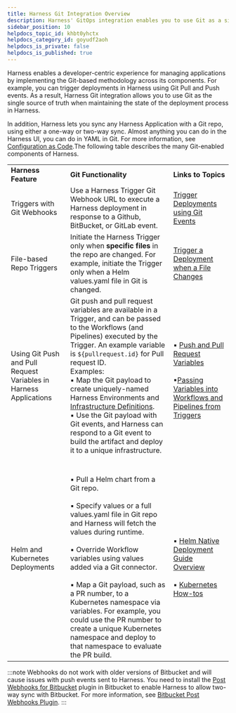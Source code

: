 ```yaml
---
title: Harness Git Integration Overview
description: Harness' GitOps integration enables you to use Git as a single source of truth to trigger Harness deployments.
sidebar_position: 10
helpdocs_topic_id: khbt0yhctx
helpdocs_category_id: goyudf2aoh
helpdocs_is_private: false
helpdocs_is_published: true
---
```


Harness enables a developer-centric experience for managing applications by implementing the Git-based methodology across its components. For example, you can trigger deployments in Harness using Git Pull and Push events. As a result, Harness Git integration allows you to use Git as the single source of truth when maintaining the state of the deployment process in Harness.

In addition, Harness lets you sync any Harness Application with a Git repo, using either a one-way or two-way sync. Almost anything you can do in the Harness UI, you can do in YAML in Git. For more information, see [Configuration as Code](https://docs.harness.io/article/htvzryeqjw-configuration-as-code).The following table describes the many Git-enabled components of Harness.



|  |  |  |
| --- | --- | --- |
| **Harness Feature** | **Git Functionality** | **Links to Topics** |
| Triggers with Git Webhooks | Use a Harness Trigger Git Webhook URL to execute a Harness deployment in response to a Github, BitBucket, or GitLab event. | [Trigger Deployments using Git Events](../model-cd-pipeline/triggers/trigger-a-deployment-on-git-event.md) |
| File-based Repo Triggers | Initiate the Harness Trigger only when **specific files** in the repo are changed. For example, initiate the Trigger only when a Helm values.yaml file in Git is changed. | [Trigger a Deployment when a File Changes](../model-cd-pipeline/triggers/trigger-a-deployment-when-a-file-changes.md) |
| Using Git Push and Pull Request Variables in Harness Applications | Git push and pull request variables are available in a Trigger, and can be passed to the Workflows (and Pipelines) executed by the Trigger. An example variable is `${pullrequest.id}` for Pull request ID. <br />Examples:<br /> &#9642; Map the Git payload to create uniquely-named Harness Environments and [Infrastructure Definitions](../model-cd-pipeline/environments/environment-configuration.md#add-an-infrastructure-definition).<br /> &#9642; Use the Git payload with Git events, and Harness can respond to a Git event to build the artifact and deploy it to a unique infrastructure. | <br /> &#9642; [Push and Pull Request Variables](../model-cd-pipeline/expressions/passing-variable-into-workflows.md#push-and-pull-request-variables)<br /><br /> &#9642;[Passing Variables into Workflows and Pipelines from Triggers](../model-cd-pipeline/expressions/passing-variable-into-workflows.md) |
| Helm and Kubernetes Deployments |  <br /><br /> &#9642; Pull a Helm chart from a Git repo.<br /> <br /> &#9642; Specify values or a full values.yaml file in Git repo and Harness will fetch the values during runtime.<br /> <br /> &#9642; Override Workflow variables using values added via a Git connector. <br /><br /> &#9642; Map a Git payload, such as a PR number, to a Kubernetes namespace via variables. For example, you could use the PR number to create a unique Kubernetes namespace and deploy to that namespace to evaluate the PR build. |<br /><br /> &#9642; [Helm Native Deployment Guide Overview](../helm-deployment/helm-deployments-overview.md)<br /><br /> &#9642; [Kubernetes How-tos](../kubernetes-deployments/kubernetes-deployments-overview.md) |

:::note
Webhooks do not work with older versions of Bitbucket and will cause issues with push events sent to Harness. You need to install the [Post Webhooks for Bitbucket](https://marketplace.atlassian.com/apps/1215474/post-webhooks-for-bitbucket?hosting=server&tab=overview) plugin in Bitbucket to enable Harness to allow two-way sync with Bitbucket. For more information, see [Bitbucket Post Webhooks Plugin](https://docs.harness.io/article/ay9hlwbgwa-add-source-repo-providers#bitbucket_post_webhooks_plugin).
:::
